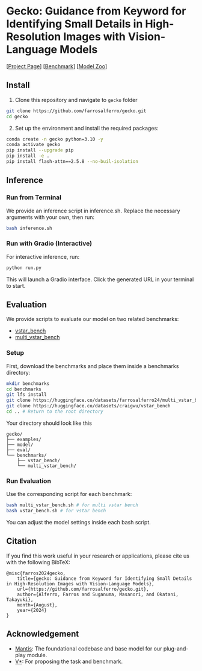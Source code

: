 # Gecko: Guidance from Keyword for Identifying Small Details in High-Resolution Images with Vision-Language Models

[[Project Page](https://farrosalferro.github.io/gecko.github.io/)] [[Benchmark](https://huggingface.co/datasets/farrosalferro24/multi_vstar_bench)] [[Model Zoo](https://huggingface.co/collections/farrosalferro24/gecko-66d9596ead2d8eb9febe2a0f)]

## Install
1. Clone this repository and navigate to `gecko` folder
```bash
git clone https://github.com/farrosalferro/gecko.git
cd gecko
```

2. Set up the environment and install the required packages:
```bash
conda create -n gecko python=3.10 -y
conda activate gecko
pip install --upgrade pip
pip install -e .
pip install flash-attn==2.5.8 --no-buil-isolation
```

## Inference
### Run from Terminal
We provide an inference script in inference.sh. Replace the necessary arguments with your own, then run:
```bash
bash inference.sh
```

### Run with Gradio (Interactive)
For interactive inference, run:
```bash
python run.py
```
This will launch a Gradio interface. Click the generated URL in your terminal to start.

## Evaluation
We provide scripts to evaluate our model on two related benchmarks:
* [vstar_bench](https://huggingface.co/datasets/craigwu/vstar_bench)
* [multi_vstar_bench](https://huggingface.co/datasets/farrosalferro24/multi_vstar_bench)

### Setup
First, download the benchmarks and place them inside a benchmarks directory:
```bash
mkdir benchmarks
cd benchmarks
git lfs install
git clone https://huggingface.co/datasets/farrosalferro24/multi_vstar_bench
git clone https://huggingface.co/datasets/craigwu/vstar_bench
cd .. # Return to the root directory
```
Your directory should look like this

```
gecko/
├── examples/
├── model/
├── eval/
└── benchmarks/
    ├── vstar_bench/
    └── multi_vstar_bench/
```

### Run Evaluation

Use the corresponding script for each benchmark:
```bash
bash multi_vstar_bench.sh # for multi vstar bench
bash vstar_bench.sh # for vstar bench
```
You can adjust the model settings inside each bash script.

## Citation
If you find this work useful in your research or applications, please cite us with the following BibTeX:
```bibtext
@misc{farros2024gecko,
    title={gecko: Guidance from Keyword for Identifying Small Details in High-Resolution Images with Vision-Language Models},
    url={https://github.com/farrosalferro/gecko.git},
    author={Alferro, Farros and Suganuma, Masanori, and Okatani, Takayuki},
    month={August},
    year={2024}
}
```

## Acknowledgement
- [Mantis](https://arxiv.org/abs/2405.01483v1): The foundational codebase and base model for our plug-and-play module.
- [V*](https://arxiv.org/abs/2312.14135): For proposing the task and benchmark.
